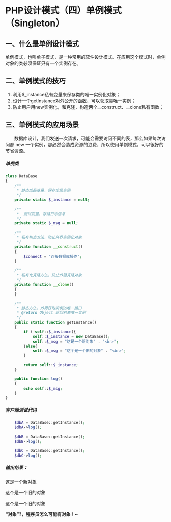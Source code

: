 # PHP设计模式（四）单例模式（Singleton）



## 一、什么是单例设计模式

单例模式，也叫单子模式，是一种常用的软件设计模式。在应用这个模式时，单例对象的类必须保证只有一个实例存在。



## **二、单例模式的技巧**

1. 利用$_instance私有变量来保存类的唯一实例化对象；
2. 设计一个getInstance对外公开的函数，可以获取类唯一实例；
3. 防止用户用new实例化，和克隆，构造两个__construct、__clone私有函数；



## **三、单例模式的应用场景**

　　数据库设计，我们发送一次请求，可能会需要访问不同的表，那么如果每次访问都 new 一个实例，那必然会造成资源的浪费，所以使用单例模式，可以很好的节省资源。

##### 单例类

```php
class DataBase
{
    /**
     * 静态成品变量，保存全局实例
     */
    private static $_instance = null;

    /**
     *  测试变量，存储日志信息
     */
    private static $_msg = null;

    /**
     * 私有构造方法，防止外界实例化对象
     */
    private function __construct()
    {
        $connect = "连接数据库操作";
    }

    /**
     * 私有化克隆方法，防止外键克隆对象
     */
    private function __clone()
    {
    }

    /**
     * 静态方法，外界获取实例的唯一接口
     * @return Object 返回对象唯一实例
     */
    public static function getInstance()
    {
        if (!self::$_instance){
            self::$_instance = new DataBase();
            self::$_msg = "这是一个新对象" . "<br>";
        }else{
            self::$_msg = "这个是一个旧的对象" . "<br>";
        }

        return self::$_instance;
    }

    public function log()
    {
        echo self::$_msg;
    }
}
```

##### 客户端测试代码

```php
    $dbA = DataBase::getInstance();
    $dbA->log();

    $dbB = DataBase::getInstance();
    $dbB->log();

    $dbC = DataBase::getInstance();
    $dbC->log();
```

##### 输出结果：

这是一个新对象

这个是一个旧的对象

这个是一个旧的对象

 

 **“对象”?，程序员怎么可能有对象！~**